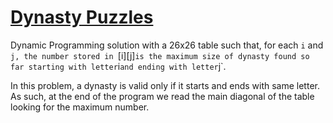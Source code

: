 # [Dynasty Puzzles](https://codeforces.com/contest/192/problem/C)

Dynamic Programming solution with a 26x26 table such that, for each `i` and `j,
the number stored in `[i][j]` is the maximum size of dynasty found so far
starting with letter `i` and ending with letter `j`.

In this problem, a dynasty is valid only if it starts and ends with same letter.
As such, at the end of the program we read the main diagonal of the table
looking for the maximum number.
